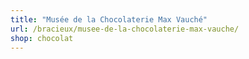 ```yaml
---
title: "Musée de la Chocolaterie Max Vauché"
url: /bracieux/musee-de-la-chocolaterie-max-vauche/
shop: chocolat
---
```

